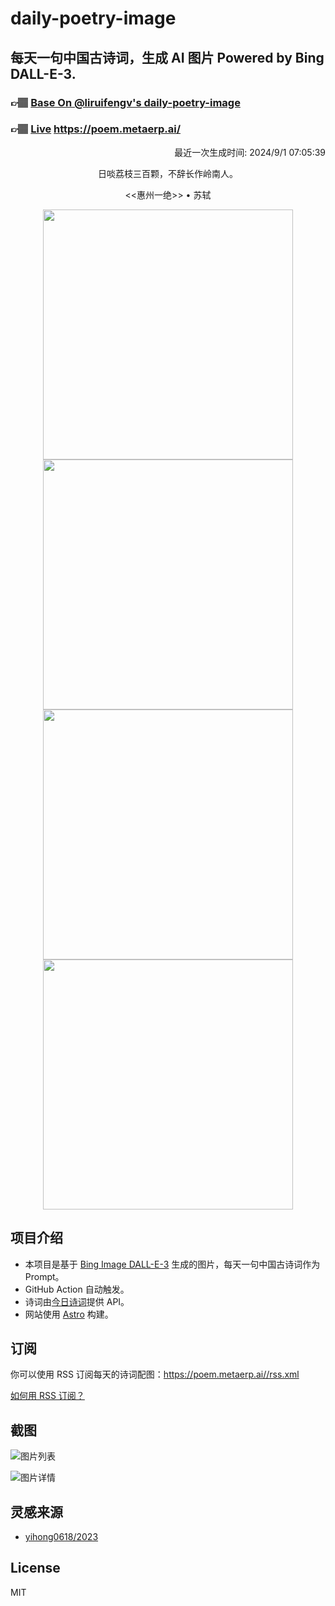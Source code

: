 
# daily-poetry-image

## 每天一句中国古诗词，生成 AI 图片 Powered by Bing DALL-E-3.

### 👉🏽 [Base On @liruifengv's daily-poetry-image](https://github.com/liruifengv/daily-poetry-image)

### 👉🏽 [Live](https://poem.metaerp.ai/) https://poem.metaerp.ai/

<p align="right">
  最近一次生成时间: 2024/9/1 07:05:39
</p>
<p align="center">
日啖荔枝三百颗，不辞长作岭南人。
</p>
<p align="center">
<<惠州一绝>> • 苏轼
</p>
<p align="center">
<img src="https://tse2.mm.bing.net/th/id/OIG3.yJmNzg67HwpvykRjZ06N" height="400" width="400" />
<img src="https://tse2.mm.bing.net/th/id/OIG3.r0F4QMs05_JUWSer2y4w" height="400" width="400" />
<img src="https://tse1.mm.bing.net/th/id/OIG3.4bn7OyrDRyNqIW1ki5b3" height="400" width="400" />
<img src="https://tse2.mm.bing.net/th/id/OIG3.ygXmmeEacTQwiztyZOdD" height="400" width="400" />
</p>

## 项目介绍

-   本项目是基于 [Bing Image DALL-E-3](https://www.bing.com/images/create) 生成的图片，每天一句中国古诗词作为 Prompt。
-   GitHub Action 自动触发。
-   诗词由[今日诗词](https://www.jinrishici.com/)提供 API。
-   网站使用 [Astro](https://astro.build) 构建。

## 订阅

你可以使用 RSS 订阅每天的诗词配图：https://poem.metaerp.ai//rss.xml

[如何用 RSS 订阅？](https://zhuanlan.zhihu.com/p/55026716)

## 截图

![图片列表](./screenshots/01.png)

![图片详情](./screenshots/02.png)

## 灵感来源

-   [yihong0618/2023](https://github.com/yihong0618/2023)

## License

MIT
